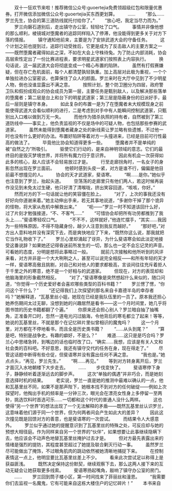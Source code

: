 　　双十一狂欢节来啦！推荐微信公众号:guoertejia免费领超级红包和限量优惠券。打开微信添加微信公众号:guoertejia买东西更划算。
　　……
　　“那么……罗兰先生，协会的第三道防线就托付给你了。”
　　“放心吧，我定当尽力而为。”
　　罗兰向磐石道别后，走出镇守办公室，轻轻吐了口气。
　　事情并非像他想的那么顺利，棱镜城对堕魔者的追踪同样陷入了停滞，他没能得到更多关于对方下落的情报。
　　镇守通知他前来，主要是为了安排武道大会的守备任务。
　　这个计划之前也提到过，追踪行动受挫后，它更是成为了反击敌人的主要方案之一——既然堕魔者藏得如此之深，不如在大会上守株待兔。为了防止内部消耗，协会高层索性定出了一份比赛进程表，要求明星武道家们按照表上内容执行。
　　换句话说，这一届武道大会将彻底变成一个精心布置的陷阱。
　　虽然有打假赛嫌疑，但在存亡危机面前，每个人都清楚孰轻孰重。加上高层对此极为重视，一个个单独拉进办公室密谈，也算保住了众人的颜面。罗兰来时在大厅中见到了不少明星人物，倒也没谁显露出不满之意。
　　按照计划，整个防卫圈分为四层，政府警卫队和假扮成观众的协会成员为第一层，主要任务是甄别敌人，以及解决那些落单的堕魔者；第二层是台上和台下的明星武道家；第三层是隐蔽身份的旧派好手，最后一层则是镇守本身。
　　如此复杂的布置一是为了在堕魔者未大规模现身之前能使得武道大会看似顺利的进行，二是考虑到对手中有人能瞬间控制武道家，只甄别出入口难以做到万无一失。
　　而他作为猎杀执照的持有者，自然被到了第三道防线中——事实上，他负责监视的不仅是场中的可疑人物，也包括那些参赛的武道家。
　　虽然未能得到堕魔者藏身之处的新线索让罗兰略有些遗憾，不过他一时也没有什么更好的办法。布置好陷阱等着对方一头撞进来，已经是目前可行性最高的做法了。
　　毕竟他比协会知道得更多一些。
　　堕魔者并不是单纯的被“自然之力”所吸引。
　　驱使它们行动的，是来自神明领域的意志。它们的最终目的是毁灭梦境世界，并将所有魔力归于意识界。
　　因此有机会一次获得如此多的核心，敌人应该不会轻易放过才是。
　　行至走廊拐角时，一名女子的身影忽然出现在罗兰面前。
　　他顿时感到头皮一紧，对方是谁不行，偏偏是他目前最不想撞见的人。
　　协会的天才武道家，斐语寒。
　　“啊……是你。”她似乎也注意到了罗兰，抬起头道。
　　空荡荡的走廊里只有他们两人，若这时候再装作没见到未免太过生硬，他只好清了清喉咙，挤出笑容回道，“咳咳，你好。”
　　然而对方的下一句话就让他的笑容僵在脸上。
　　“对了，上次的事我还没有好好向你道谢来着。”她主动伸出手来，若无其事地说道，“多谢你干掉了那个诡异的怪物，将大家从危机中解救出来。”
　　“呃——”罗兰一时不知道该回什么好，过了片刻才勉强接道，“不、不客气……”
　　“可惜协会却把所有功劳都推到了我头上……”斐语寒轻叹口气。
　　“不不不，这样就好，”他连忙摆手，“其实……我因为一些特殊原因，不得不隐藏身份，越少人注意到我反而越好。”
　　“那好吧，”对方出人意料地并没有深究下去，而是爽快地应了下来，“既然你这么说，那我就把它当作礼物收下了。”
　　罗兰心里却涌起了讶异，为什么斐语寒会如此淡定地接受这番说辞？如果她还记得昏迷前所发生的一切，那么也一定不会忘记灵的声音。可看她的态度，分明是想将此事略过一般。
　　就前几次接触和他所听到的风评来看，对方并非是一个大大咧咧之人，甚至可以说完全相反——和所有年轻的天才一样，斐语寒高傲且挑剔，对自己和对他人的要求都极高，言谈间往往充斥着拒人于千里之外的寒意，绝不是一个好相与的武道家。
　　但现在，对方的表现却和他脑海里的形象截然相反。
　　“对了，”斐语寒像是突然想起什么来似的，随口问道，“你觉得一个历史爱好者会喜欢哪些类型的百科书籍？”
　　罗兰愣了愣，“你问这个干什么？”
　　“还记得我们上次探望的那名来自卡嘉德半岛的幸存者吗？”她解释道，“瓦基里丝小姐，她现在已经是我队伍里的一员了。原本我还担心她养伤期间太过无聊，没想到她的兴趣居然是看书——这一个月时间里，她几乎将图书馆的历史书籍都翻了个遍。”
　　你原来还会担心别人？罗兰暗自抽了抽嘴角，正准备开口时，忽然一道电光闪过脑海，令他背后的寒毛都立了起来！等等，她说的瓦基里丝，不就是那个在记忆碎片里似曾相识的魔鬼吗？
　　这一个月里，对方都在不停地看书，而且全是历史类书籍？
　　“……从头到尾？”
　　“算是吧，特别是战争史。有趣的癖好，不是么？”
　　难道……这只是是巧合吗？罗兰心中思绪急转，到嘴边的话也临时改了口，“确实……我想，应该是有关人文和社会类的百科吧。不好意思，我还有镇守交代的任务在身，现在得走了。”
　　尽管这话题中断得有些仓促，但斐语寒并没有露出任何不满之意。
　　“我也是。”她点点头，“再见，罗兰先生。”
　　“啊……再见。”
　　等到对方转身离开后，罗兰才面沉入水地朝楼下大步走去。
　　……
　　步伐变快了。
　　斐语寒停下身子，静静倾听着逐渐远去的脚步声。
　　这次“单独的偶遇”并非巧合，而是她刻意选择时机的结果。
　　老实说，罗兰一直是她的推测中最难以确认的一点，他和瓦基里丝不同，如果不是那声陛下，她根本找不到对方的任何破绽——例如上次探望时，他掏出手机的频率是一分钟三次，眼光会在漂亮女性身上多停留一至两秒，挑选饮料时首选可乐……一切都和这个时代的普通人没什么两样。
　　这也使得“另一个世界”的想法出现了一个无法解释的矛盾——既然瓦基里丝认识罗兰，这意味着他们源于同一个世界，但为何两者间会产生如此大的差异？
　　因此这次撞见既是回馈对方的善意，也是斐语寒的一次尝试。
　　而结果令人大感意外。
　　罗兰似乎通过她的提醒意识到了瓦基里丝的特殊之处，可反应却与她的预想大相径庭。作为同样来自另一个世界的“伙伴”，如果想要让此事继续隐瞒下去，他应该会不动声色地替瓦基里丝掩护过去才是。
　　但对方最先表露出来的情绪是强烈的提防，其程度甚至超过了她提及联合剿灭行动一事。
　　虽然罗兰尽可能做出了掩饰，不过眼角肌肉的跳动依然被她清晰地捕捉下来。
　　在控制表情这一点上，他明显要比瓦基里丝差上不少。
　　看来此次尝试足以称得上是获益匪浅。
　　既然决定保持这份默契，继续观察下去，那么这两人接下来的互动无疑会让她获取更多线索。
　　斐语寒扬起嘴角，敲响了镇守办公室的房门。
　　……
　　罗兰回到筒子楼小区，第一时间找来了菲丽丝和潼恩。
　　“我需要你们去监视一名魔鬼，它有可能来自这栋大楼住户的记忆碎片！”
　　本书来自